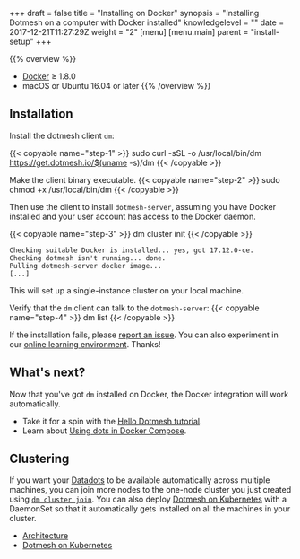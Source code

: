 +++
draft = false
title = "Installing on Docker"
synopsis = "Installing Dotmesh on a computer with Docker installed"
knowledgelevel = ""
date = 2017-12-21T11:27:29Z
weight = "2"
[menu]
  [menu.main]
    parent = "install-setup"
+++

{{% overview %}}
* [Docker](https://docs.docker.com/install/) ≥ 1.8.0
* macOS or Ubuntu 16.04 or later
{{% /overview %}}

## Installation

Install the dotmesh client `dm`:

{{< copyable name="step-1" >}}
sudo curl -sSL -o /usr/local/bin/dm \
    https://get.dotmesh.io/$(uname -s)/dm
{{< /copyable >}}  

Make the client binary executable.
{{< copyable name="step-2" >}}
sudo chmod +x /usr/local/bin/dm
{{< /copyable >}} 

Then use the client to install `dotmesh-server`, assuming you have Docker installed and your user account has access to the Docker daemon.

{{< copyable name="step-3" >}}
dm cluster init
{{< /copyable >}} 

```plain
Checking suitable Docker is installed... yes, got 17.12.0-ce.
Checking dotmesh isn't running... done.
Pulling dotmesh-server docker image...
[...]
```

This will set up a single-instance cluster on your local machine.

Verify that the `dm` client can talk to the `dotmesh-server`:
{{< copyable name="step-4" >}}
dm list
{{< /copyable >}} 

If the installation fails, please [report an issue](https://github.com/dotmesh-io/dotmesh).
You can also experiment in our [online learning environment](/install-setup/katacoda/).
Thanks!

## What's next?

Now that you've got `dm` installed on Docker, the Docker integration will work automatically.

* Take it for a spin with the [Hello Dotmesh tutorial](/tutorials/hello-dotmesh-docker/).
* Learn about [Using dots in Docker Compose](/tasks/docker-compose).

## Clustering

If you want your [Datadots](/concepts/what-is-a-datadot/) to be available automatically across multiple machines, you can join more nodes to the one-node cluster you just created using [`dm cluster join`](/references/cli/#join-a-cluster-dm-cluster-join-use-pool-dir-path-use-pool-name-zfs-pool-discovery-url).
You can also deploy [Dotmesh on Kubernetes](/install-setup/) with a DaemonSet so that it automatically gets installed on all the machines in your cluster.

* [Architecture](/concepts/architecture/)
* [Dotmesh on Kubernetes](/install-setup/)
